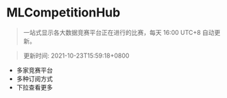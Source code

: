 # MLCompetitionHub

> 一站式显示各大数据竞赛平台正在进行的比赛，每天 16:00 UTC+8 自动更新。
  
> 更新时间: 2021-10-23T15:59:18+0800 

* 多家竞赛平台
* 多种订阅方式
* 下拉查看更多